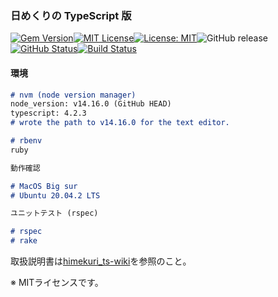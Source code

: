 ### 日めくりの TypeScript 版

[![Gem Version](https://badge.fury.io/rb/himekuri_ts.svg)](http://badge.fury.io/rb/himekuri_ts)[![MIT License](http://img.shields.io/badge/license-MIT-blue.svg?style=flat)](LICENSE)[![License: MIT](https://img.shields.io/badge/License-MIT-yellow.svg)](https://opensource.org/licenses/MIT)![GitHub release](https://img.shields.io/github/release/takkii/himekuri_ts.svg?style=flat)[![GitHub Status](https://img.shields.io/github/last-commit/takkii/himekuri_ts.svg?style=flat)](GitHub)[![Build Status](https://travis-ci.org/takkii/himekuri_ts.svg?branch=main)](https://travis-ci.org/takkii/himekuri_ts)

#### 環境

```markdown
# nvm (node version manager)
node_version: v14.16.0 (GitHub HEAD)
typescript: 4.2.3
# wrote the path to v14.16.0 for the text editor.

# rbenv
ruby

動作確認

# MacOS Big sur
# Ubuntu 20.04.2 LTS

ユニットテスト (rspec)

# rspec
# rake
```

取扱説明書は[himekuri_ts-wiki](https://github.com/takkii/himekuri_ts/wiki/himekuri_ts-wiki)を参照のこと。

※ MITライセンスです。

